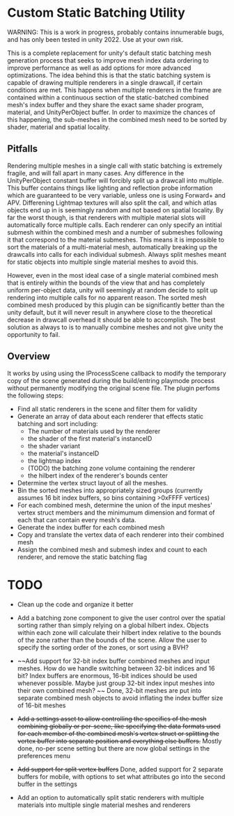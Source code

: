 # Custom Static Batching Utility

WARNING: This is a work in progress, probably contains innumerable bugs, and has only been tested in unity 2022. Use at your own risk. 

This is a complete replacement for unity's default static batching mesh generation process that seeks to improve mesh index data ordering to improve performance as well as add options for more advanced optimizations. The idea behind this is that the static batching system is capable of drawing multiple renderers in a single drawcall, if certain conditions are met. This happens when multiple renderers in the frame are contained within a continuous section of the static-batched combined mesh's index buffer and they share the exact same shader program, material, and UnityPerObject buffer. In order to maximize the chances of this happening, the sub-meshes in the combined mesh need to be sorted by shader, material and spatial locality.

## Pitfalls

Rendering multiple meshes in a single call with static batching is extremely fragile, and will fall apart in many cases. Any difference in the UnityPerObject constant buffer will forcibly split up a drawcall into multiple. This buffer contains things like lighting and reflection probe information which are guaranteed to be very variable, unless one is using Forward+ and APV. Differening Lightmap textures will also split the call, and which atlas objects end up in is seemingly random and not based on spatial locality. By far the worst though, is that renderers with multiple material slots will automatically force multiple calls. Each renderer can only specify an intitial submesh within the combined mesh and a number of submeshes following it that correspond to the material submeshes. This means it is impossible to sort the materials of a multi-material mesh, automatically breaking up the drawcalls into calls for each individual submesh. Always split meshes meant for static objects into multiple single material meshes to avoid this.

However, even in the most ideal case of a single material combined mesh that is entirely within the bounds of the view that and has completely uniform per-object data, unity will seemingly at random decide to split up rendering into multiple calls for no apparent reason. The sorted mesh combined mesh produced by this plugin can be significantly better than the unity default, but it will never result in anywhere close to the theoretical decrease in drawcall overhead it should be able to accomplish. The best solution as always to is to manually combine meshes and not give unity the opportunity to fail.

## Overview

It works by using using the IProcessScene callback to modify the temporary copy of the scene generated during the build/entring playmode process without permanently modifying the original scene file. The plugin perfoms the following steps:

- Find all static renderers in the scene and filter them for validity
- Generate an array of data about each renderer that effects static batching and sort including:
	- The number of materials used by the renderer
	- the shader of the first material's instanceID
	- the shader variant
	- the material's instanceID
	- the lightmap index
	- (TODO) the batching zone volume containing the renderer
	- the hilbert index of the renderer's bounds center
- Determine the vertex struct layout of all the meshes.
- Bin the sorted meshes into appropriately sized groups (currently assumes 16 bit index buffers, so bins containing >0xFFFF vertices)
- For each combined mesh, determine the union of the input meshes' vertex struct members and the minimumum dimension and format of each that can contain every mesh's data.
- Generate the index buffer for each combined mesh
- Copy and translate the vertex data of each renderer into their combined mesh
- Assign the combined mesh and submesh index and count to each renderer, and remove the static batching flag

# TODO

- Clean up the code and organize it better

- Add a batching zone component to give the user control over the spatial sorting rather than simply relying on a global hilbert index. Objects within each zone will calculate their hilbert index relative to the bounds of the zone rather than the bounds of the scene. Allow the user to specify the sorting order of the zones, or sort using a BVH?

- ~~Add support for 32-bit index buffer combined meshes and input meshes. How do we handle switching between 32-bit indices and 16 bit? Index buffers are enormous, 16-bit indices should be used whenever possible. Maybe just group 32-bit index input meshes into their own combined mesh? ~~ Done, 32-bit meshes are put into separate combined mesh objects to avoid inflating the index buffer size of 16-bit meshes

- ~~Add a settings asset to allow controlling the specifics of the mesh combining globally or per-scene, like specifying the data formats used for each member of the combined mesh's vertex struct or splitting the vertex buffer into separate position and everything else buffers.~~ Mostly done, no-per scene setting but there are now global settings in the preferences menu

- ~~Add support for split vertex buffers~~ Done, added support for 2 separate buffers for mobile, with options to set what attributes go into the second buffer in the settings

- Add an option to automatically split static renderers with multiple materials into multiple single material meshes and renderers